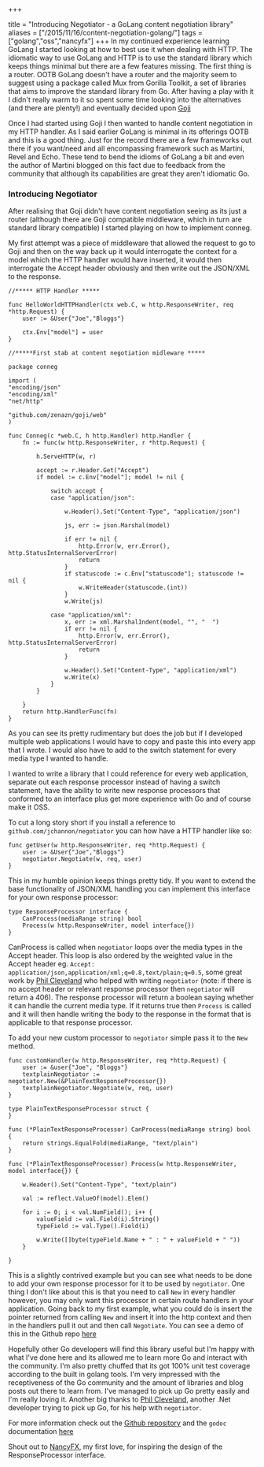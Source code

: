 +++

title = "Introducing Negotiator  - a GoLang content negotiation library"
aliases = ["/2015/11/16/content-negotiation-golang/"]
tags = ["golang","oss","nancyfx"]
+++
In my continued experience learning GoLang I started looking at how to best use it when dealing with HTTP.  The idiomatic way to use GoLang and HTTP is to use the standard library which keeps things minimal but there are a few features missing.  The first thing is a router.  OOTB GoLang doesn't have a router and the majority seem to suggest using a package called Mux from Gorilla Toolkit, a set of libraries that aims to improve the standard library from Go.  After having a play with it I didn't really warm to it so spent some time looking into the alternatives (and there are plenty!) and eventually decided upon [Goji][1]

Once I had started using Goji I then wanted to handle content negotiation in my HTTP handler.  As I said earlier GoLang is minimal in its offerings OOTB and this is a good thing.  Just for the record there are a few frameworks out there if you want/need and all encompassing framework such as Martini, Revel and Echo.  These tend to bend the idioms  of GoLang a bit and even the author of Martini blogged on this fact due to feedback from the community that although its capabilities are great they aren't idiomatic Go.
<!--more-->
### Introducing Negotiator

After realising that Goji didn't have content negotiation seeing as its just a router (although there are Goji compatible middleware, which in turn are standard library compatible) I started playing on how to implement conneg.

My first attempt was a piece of middleware that allowed the request to go to Goji and then on the way back up it would interrogate the context for a model which the HTTP handler would have inserted, it would then interrogate the Accept header obviously and then write out the JSON/XML to the response.


    //***** HTTP Handler *****

    func HelloWorldHTTPHandler(ctx web.C, w http.ResponseWriter, req *http.Request) {
        user := &User{"Joe","Bloggs"}

        ctx.Env["model"] = user
    }

    //*****First stab at content negotiation midleware *****

    package conneg

    import (
    "encoding/json"
    "encoding/xml"
    "net/http"

    "github.com/zenazn/goji/web"
    )

    func Conneg(c *web.C, h http.Handler) http.Handler {
        fn := func(w http.ResponseWriter, r *http.Request) {

            h.ServeHTTP(w, r)

            accept := r.Header.Get("Accept")
            if model := c.Env["model"]; model != nil {

                switch accept {
                case "application/json":

                    w.Header().Set("Content-Type", "application/json")

                    js, err := json.Marshal(model)

                    if err != nil {
                        http.Error(w, err.Error(), http.StatusInternalServerError)
                        return
                    }
                    if statuscode := c.Env["statuscode"]; statuscode != nil {
                        w.WriteHeader(statuscode.(int))
                    }
                    w.Write(js)

                case "application/xml":
                    x, err := xml.MarshalIndent(model, "", "  ")
                    if err != nil {
                        http.Error(w, err.Error(), http.StatusInternalServerError)
                        return
                    }

                    w.Header().Set("Content-Type", "application/xml")
                    w.Write(x)
                }
            }

        }
        return http.HandlerFunc(fn)
    }


As you can see its pretty rudimentary but does the job but if I developed multiple web applications I would have to copy and paste this into every app that I wrote.  I would also have to add to the switch statement for every media type I wanted to handle.

I wanted to write a library that I could reference for every web application, separate out each response processor instead of having a switch statement, have the ability to write new response processors that conformed to an interface plus get more experience with Go and of course make it OSS.

To cut a long story short if you install a reference to `github.com/jchannon/negotiator` you can how have a HTTP handler like so:


    func getUser(w http.ResponseWriter, req *http.Request) {
        user := &User{"Joe","Bloggs"}
        negotiator.Negotiate(w, req, user)
    }


This in my humble opinion keeps things pretty tidy.  If you want to extend the base functionality of JSON/XML handling you can implement this interface for your own response processor:


    type ResponseProcessor interface {
    	CanProcess(mediaRange string) bool
    	Process(w http.ResponseWriter, model interface{})
    }


CanProcess is called when `negotiator` loops over the media types in the Accept header.  This loop is also ordered by the weighted value in the Accept header eg. `Accept: application/json,application/xml;q=0.8,text/plain;q=0.5`, some great work by [Phil Cleveland][2] who helped with writing `negotiator` (note: if there is no accept header or relevant response processor then `negotiator` will return a 406).  The response processor will return a boolean saying whether it can handle the current media type.  If it returns true then `Process` is called and it will then handle writing the body to the response in the format that is applicable to that response processor.

To add your new custom processor to `negotiator` simple pass it to the `New` method.


    func customHandler(w http.ResponseWriter, req *http.Request) {
        user := &user{"Joe", "Bloggs"}
        textplainNegotiator := negotiator.New(&PlainTextResponseProcessor{})
        textplainNegotiator.Negotiate(w, req, user)
    }

    type PlainTextResponseProcessor struct {
    }

    func (*PlainTextResponseProcessor) CanProcess(mediaRange string) bool {
    	return strings.EqualFold(mediaRange, "text/plain")
    }

    func (*PlainTextResponseProcessor) Process(w http.ResponseWriter, model interface{}) {

    	w.Header().Set("Content-Type", "text/plain")

    	val := reflect.ValueOf(model).Elem()

    	for i := 0; i < val.NumField(); i++ {
    		valueField := val.Field(i).String()
    		typeField := val.Type().Field(i)

    		w.Write([]byte(typeField.Name + " : " + valueField + " "))
    	}

    }


This is a slightly contrived example but you can see what needs to be done to add your own response processor for it to be used by `negotiator`.  One thing I don't like about this is that you need to call `New` in every handler however, you may only want this processor in certain route handlers in your application.  Going back to my first example, what you could do is insert the pointer returned from calling `New` and insert it into the http context and then in the handlers pull it out and then call `Negotiate`.  You can see a demo of this in the Github repo [here][6]

Hopefully other Go developers will find this library useful but I'm happy with what I've done here and its allowed me to learn more Go and interact with the community.  I'm also pretty chuffed that its got 100% unit test coverage according to the built in golang tools.  I'm  very impressed with the receptiveness of the Go community and the amount of libraries and blog posts out there to learn from.  I've managed to pick up Go pretty easily and I'm really loving it.  Another big thanks to [Phil Cleveland][2], another .Net developer trying to pick up Go, for his help with `negotiator`.

For more information check out the [Github repository][4] and the `godoc` documentation [here][5]

Shout out to [NancyFX][3], my first love, for inspiring the design of the ResponseProcessor interface.

[1]: https://goji.io
[2]: https://twitter.com/pdoh00
[3]: http://nancyfx.org
[4]: http://github.com/jchannon/negotiator
[5]: https://godoc.org/github.com/jchannon/negotiator
[6]: https://github.com/jchannon/negotiator/blob/master/demo/main.go
